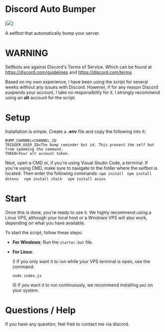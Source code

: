 # Discord Auto Bumper
[<img src = "https://cdn.discordapp.com/attachments/1048608653164433480/1312543065340379199/image.png?ex=674d893c&is=674c37bc&hm=719a1afb39fd1c20fae2accd4829ad000996e4829d11f1ccee2783c7c34e2fc5&">]

A selfbot that automatically bump your server.

# WARNING
Selfbots are against Discord's Terms of Service.
Which can be found at https://discord.com/guidelines and https://discord.com/terms

Based on my own experience, I have been using the script for several weeks without any issues with Discord. However, if for any reason Discord suspends your account, I take no responsibility for it. I strongly recommend using an **alt** account for the script.

# Setup
Installation is simple. Create a **.env** file and copy the following into it:
```
BUMP_CHANNEL=CHANNEL_ID
TRIGGER_USER_ID=The bump reminder bot id. This prevent the self bot from spamming the command.
TOKEN=Your alt account token.
```

Next, open a CMD or, if you're using Visual Studio Code, a terminal. If you're using CMD, make sure to navigate to the folder where the selfbot is located. Then enter the following commands:
```npm install ``` 
```npm install dotenv  ```
```npm install chalk  ```
```npm install axios  ```

# Start
Once this is done, you're ready to use it. We highly recommend using a Linux VPS, although your local host or a Windows VPS will also work, depending on what you have available.

To start the script, follow these steps:
- **For Windows**: Run the `starter.bat` file.
- **For Linux**:

  I) If you only want it to run while your VPS terminal is open, use the command:
     ```
     node index.js
     ```
  II) If you want it to run continuously, we recommend installing `pm2` on your system.

# Questions / Help
If you have any question, feel free to contact me via discord.

